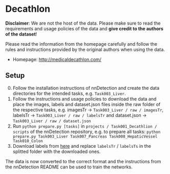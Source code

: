 # Decathlon
**Disclaimer**: We are not the host of the data.
Please make sure to read the requirements and usage policies of the data and **give credit to the authors of the dataset**!

Please read the information from the homepage carefully and follow the rules and instructions provided by the original authors when using the data.
- Homepage: http://medicaldecathlon.com/

## Setup
0. Follow the installation instructions of nnDetection and create the data directories for the intended tasks, e.g. `Task003_Liver`.
1. Follow the instructions and usage policies to download the data and place the images, labels and dataset.json files inside the raw folder of the respective tasks, e.g. imagesTr -> `Task003_Liver / raw / imagesTr`, labelsTr -> `Task003_Liver / raw / labelsTr` and dataset.json -> `Task003_Liver / raw / dataset.json`
2. Run `python prepare.py [tasks]` in `projects / Task001_Decathlion / scripts` of the nnDetection repository, e.g. to prepare all tasks: `python prepare.py Task003_Liver Task007_Pancreas Task008_HepaticVessel Task010_Colon`
3. Download labels from [here](https://zenodo.org/record/4876497#.YLSudzYzYeY) and replace `labelsTr` / `labelsTs` in the splitted folder with the downloaded ones.

The data is now converted to the correct format and the instructions from the nnDetection README can be used to train the networks.
